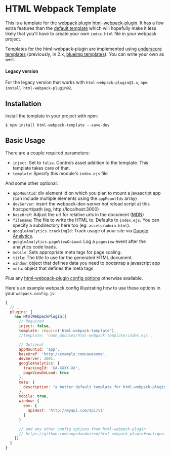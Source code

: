 # HTML Webpack Template

This is a template for the [webpack](http://webpack.github.io/) plugin [html-webpack-plugin](https://www.npmjs.com/package/html-webpack-plugin).  It has a few extra features than the [default template](https://github.com/ampedandwired/html-webpack-plugin/blob/master/default_index.html) which will hopefully make it less likely that you'll have to create your own `index.html` file in your webpack project.

Templates for the html-webpack-plugin are implemented using [underscore templates](http://underscorejs.org/#template) (previously, in 2.x, [blueimp templates](https://github.com/blueimp/JavaScript-Templates)).  You can write your own as well.

#### Legacy version

For the legacy version that works with `html-webpack-plugin@1.x`, `npm install html-webpack-plugin@2`.

## Installation

Install the template in your project with npm:

```shell
$ npm install html-webpack-template --save-dev
```

## Basic Usage

There are a couple required parameters:

- `inject`: Set to `false`.  Controls asset addition to the template.  This template takes care of that.
- `template`: Specify this module's `index.ejs` file

And some other optional:

- `appMountId`: div element id on which you plan to mount a javascript app (can include multiple elements using the `appMountIds` array)
- `devServer`: insert the webpack-dev-server hot reload script at this host:port/path (eg, http://localhost:3000)
- `baseHref`: Adjust the url for relative urls in the document ([MDN](https://developer.mozilla.org/en/docs/Web/HTML/Element/base))
- `filename`: The file to write the HTML to. Defaults to `index.ejs`.
   You can specify a subdirectory here too (eg: `assets/admin.html`).
- `googleAnalytics.trackingId`: Track usage of your site via [Google Analytics](http://analytics.google.com).
- `googleAnalytics.pageViewOnLoad`: Log a `pageview` event after the analytics code loads.
- `mobile`: Sets appropriate meta tags for page scaling.
- `title`: The title to use for the generated HTML document.
- `window`: object that defines data you need to bootstrap a javascript app
- `meta`: object that defines the meta tags


Plus any [html-webpack-plugin config options](https://github.com/ampedandwired/html-webpack-plugin#configuration) otherwise available.

Here's an example webpack config illustrating how to use these options in your `webpack.config.js`:

```js
{
  // ...
  plugins: [
    new HtmlWebpackPlugin({
      // Required
      inject: false,
      template: require('html-webpack-template'),
      //template: 'node_modules/html-webpack-template/index.ejs',

      // Optional
      appMountId: 'app',
      baseHref: 'http://example.com/awesome',
      devServer: 3001,
      googleAnalytics: {
        trackingId: 'UA-XXXX-XX',
        pageViewOnLoad: true
      },
      meta: {
        description: "a better default template for html-webpack-plugin"
      },
      mobile: true,
      window: {
        env: {
          apiHost: 'http://myapi.com/api/v1'
        }
      }

      // and any other config options from html-webpack-plugin
      // https://github.com/ampedandwired/html-webpack-plugin#configuration
    })
  ]
}
```
